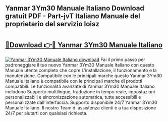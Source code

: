 ## Yanmar 3Ym30 Manuale Italiano Download gratuit PDF - Part-jvT Italiano Manuale del proprietario del servizio Ioisz

# <h2><a href="http://dfdx14e.blite.top/?on=Yanmar+3Ym30+Manuale+Italiano">🔗Download 👉🔴 Yanmar 3Ym30 Manuale Italiano</a></h2>

[![Yanmar 3Ym30 Manuale Italiano download](https://i.imgur.com/lujVjoI.png)](http://dfdx14e.blite.top/?on=Yanmar+3Ym30+Manuale+Italiano)
Fai il primo passo per padroneggiare il tuo nuovo Yanmar 3Ym30 Manuale Italiano con questo Manuale utente completo che copre L'installazione, il funzionamento e la manutenzione. Compatibile con le principali marche questo Yanmar 3Ym30 Manuale Italiano è compatibile con le principali marche di prodotti compatibili. Le funzionalità avanzate di Yanmar 3Ym30 Manuale Italiano includono Supporto multilingue, traduzione in tempo reale, impostazioni personalizzabili e sincronizzazione automatica, tutte accessibili e personalizzate dall'interfaccia. Supporto disponibile 24/7 Yanmar 3Ym30 Manuale Italiano. Il nostro Team di assistenza clienti è a tua disposizione 24/7 per aiutarti con qualsiasi richiesta.
